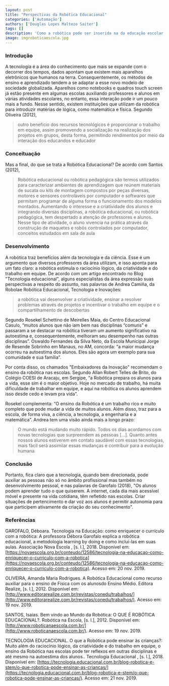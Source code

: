 ```yaml
---
layout: post
title: "Perspectivas da Robótica Educacional"
categories: ['Automação']
authors: ['Douglas Lopes Maltezo Saiter'] 
tags: []
description: 'Como a robótica pode ser inserida na da educação escolar e contribuir com o aprendizado dos alunos'
image: imgroboticaescola.jpg
---
```

### Introdução

A tecnologia é a área do conhecimento que mais se expande com o decorrer dos tempos, dados apontam que existem mais
aparelhos eletrônicos que humanos na terra. Consequentemente, os métodos de ensino e aprendizado tendem a se adaptar
a esse novo modelo de sociedade globalizada. Aparelhos como notebooks e quadros touch screen já estão presente em algumas
escolas auxiliando professores e alunos em várias atividades escolares, no entanto, essa interação pode ir um pouco mais
a fundo. Nesse sentido, existem instituições que utilizam da robótica para introduzir matérias de lógica, como matemática
e física. Segundo Oliveira (2012), 
> outro benefício dos recursos tecnológicos é proporcionar o trabalho em equipe, assim
promovendo a socialização na realização dos projetos em grupos, desta forma, permitindo rendimentos por meio da interação
dos educandos e educador

### Conceituação

Mas a final, do que se trata a Robótica Educacional? De acordo com Santos (2012), 

> Robótica educacional ou robótica pedagógica
são termos utilizados para caracterizar ambientes de aprendizagem que reúnem materiais de sucata ou kits de montagem compostos
por peças diversas, motores e sensores controláveis por computador e softwares que permitam programar de alguma forma o funcionamento
dos modelos montados. Aumentando o interesse e a criatividade dos alunos e integrando diversas disciplinas, a robótica educacional,
ou robótica pedagógica, tem despertado a atenção de professores e alunos. Nesse tipo de atividade, o aluno vivencia na prática 
através da construção de maquetes e robôs controlados por computador, conceitos estudados em sala de aula

### Desenvolvimento

A robótica traz benefícios além da tecnologia e da ciência. Esse é um argumento que diversos professores da área utilizam,
e isso aponta para um fato claro: a robótica estimula o raciocínio lógico, da criatividade e do trabalho em equipe. De acordo com
um artigo encontrado no Blog "Tecnologia educacional", alguns especialistas da área expressão suas perspectivas a respeito do assunto, 
nas palavras de Andrea Camiña, da Robolae Robótica Educacional, Tecnologia e Inovações:

> a robótica vai desenvolver a criatividade, 
ensinar a resolver problemas através de projetos e incentivar o trabalho em equipe e o compartilhamento de descobertas

Segundo Rosekel Schettino de Meirelles Maia, do Centro Educacional Casulo, “muitos alunos que não iam bem nas disciplinas
“comuns” e passaram a se destacar na robótica tiveram um aumento significativo na autoestima e, consequentemente, melhoram
seu desempenho nas outras disciplinas”. Oswaldo Fernandes da Silva Neto, da Escola Municipal Jorge de Resende Sobrinho em 
Manaus, no AM, concorda: “a maior mudança ocorreu na autoestima dos alunos. Eles são agora um exemplo para sua comunidade e sua
família”.

Por conta disso, os chamados "Embaixadores da Inovação" recomendam o ensino da robótica nas escolas. Segundo Allan 
Robert Telles de Brito, do Colégio COESI de Aracaju, em Sergipe, “a Robótica prepara os alunos para a vida, esse sim é o maior
objetivo. Hoje no mercado de trabalho, há muita dificuldade de trabalhar em equipe, e aqui na robótica os alunos aprendem isso
desde cedo e levam pra vida”.

Rosekel complementa: “O ensino da Robótica é um trabalho rico e muito completo que pode mudar a vida de muitos alunos.
Além disso, traz para a escola, de forma viva, a ciência, a tecnologia, a engenharia e a matemática”. Andrea tem uma visão
ainda mais a longo prazo:

>O mundo está mudando muito rápido. Todos os dias acordamos com novas tecnologias que surpreendem as
pessoas […]. Quanto antes nossos alunos estiverem em contato saudável com essas tecnologias, mais fácil será assimilar essas mudanças
e contribuir para a evolução humana

### Conclusão

Portanto, fica claro que a tecnologia, quando bem direcionada, pode auxiliar as pessoas não só no âmbito profissional
mas também no desenvolvimento pessoal, e nas palavras de Garofalo (2018), "Os alunos podem aprender tudo o que quiserem. 
A internet, cada dia mais acessível móvel e presente na vida cotidiana, têm refletido nas escolas. Criar situações de pertencimento
e dar voz aos alunos é permitir autonomia para que participem ativamente da criação do seu conhecimento".

### Referências


GAROFALO, Déboara. Tecnologia na Educação: como enriquecer o currículo com a robótica: A professora Débora Garofalo explica a 
robótica educacional, a metodologia learning by doing e como incluí-las em suas aulas. Associação Nova Escola , [s. l.], 2018. 
Disponível em: [https://novaescola.org.br/conteudo/12586/tecnologia-na-educacao-como-enriquecer-o-curriculo-com-a-robotica](https://novaescola.org.br/conteudo/12586/tecnologia-na-educacao-como-enriquecer-o-curriculo-com-a-robotica). 
Acesso em: 20 nov. 2019.

OLIVEIRA, Amanda Maria Rodrigues. A Robótica Educacional como recurso auxiliar para o ensino de Física com os alunosdo Ensino Médio. 
Editora Realize, [s. l.], 2012. Disponível em: [http://www.editorarealize.com.br/revistas/conedu/trabalhos/](http://www.editorarealize.com.br/revistas/conedu/trabalhos/). Acesso em: 19 nov. 2019.

SANTOS, Isaias. Bem vindo ao Mundo da Robótica: O QUE É ROBÓTICA EDUCACIONAL?. Robótica na Escola, [s. l.], 2012. Disponível em: 
[http://www.roboticanaescola.com.br/](http://www.roboticanaescola.com.br/). Acesso em: 19 nov. 2019.

TECNOLOGIA EDUCACIONAL. O que a Robótica pode ensinar às crianças?: Muito além do raciocínio lógico, da criatividade e do trabalho em equipe, 
o ensino da Robótica nas escolas pode ter reflexos em outras disciplinas e até mesmo na autoestima dos alunos.. Tecnologia Educacional , [s. l.], 2018. 
Disponível em: [https://tecnologia.educacional.com.br/blog-robotica-e-stem/o-que-robotica-pode-ensinar-as-criancas/](https://tecnologia.educacional.com.br/blog-robotica-e-stem/o-que-robotica-pode-ensinar-as-criancas/). Acesso em: 21 nov. 2019.




